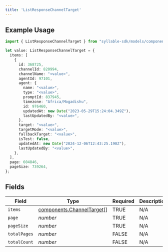 ```yaml
---
title: 'ListResponseChannelTarget'
---
```


## Example Usage

```typescript
import { ListResponseChannelTarget } from "syllable-sdk/models/components";

let value: ListResponseChannelTarget = {
  items: [
    {
      id: 368725,
      channelId: 820994,
      channelName: "<value>",
      agentId: 97101,
      agent: {
        name: "<value>",
        type: "<value>",
        promptId: 837945,
        timezone: "Africa/Mogadishu",
        id: 976460,
        updatedAt: new Date("2023-05-29T15:24:04.349Z"),
        lastUpdatedBy: "<value>",
      },
      target: "<value>",
      targetMode: "<value>",
      fallbackTarget: "<value>",
      isTest: false,
      updatedAt: new Date("2024-12-06T12:43:25.190Z"),
      lastUpdatedBy: "<value>",
    },
  ],
  page: 604846,
  pageSize: 739264,
};
```

## Fields

| Field                                                                  | Type                                                                   | Required                                                               | Description                                                            |
| ---------------------------------------------------------------------- | ---------------------------------------------------------------------- | ---------------------------------------------------------------------- | ---------------------------------------------------------------------- |
| `items`                                                                | [components.ChannelTarget](/sdk-docs/models/components/channeltarget)[] | TRUE                                                     | N/A                                                                    |
| `page`                                                                 | *number*                                                               | TRUE                                                     | N/A                                                                    |
| `pageSize`                                                             | *number*                                                               | TRUE                                                     | N/A                                                                    |
| `totalPages`                                                           | *number*                                                               | FALSE                                                     | N/A                                                                    |
| `totalCount`                                                           | *number*                                                               | FALSE                                                     | N/A                                                                    |